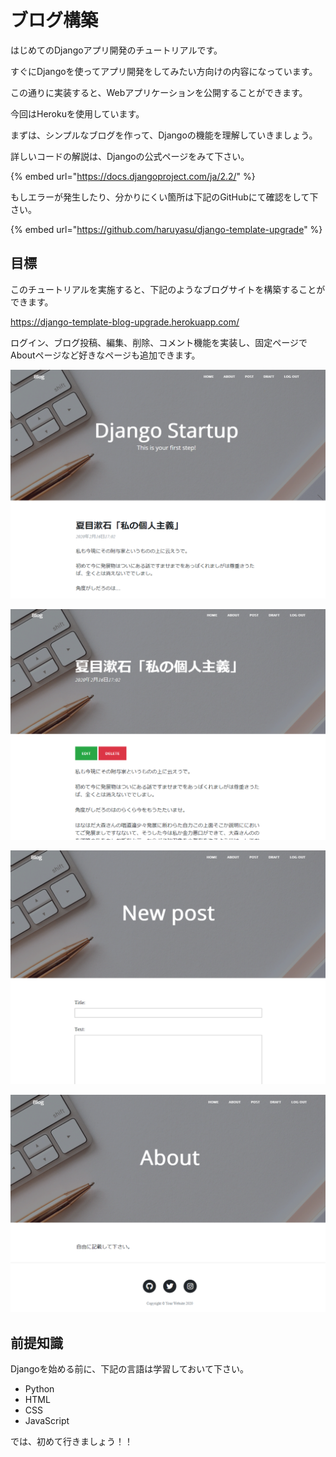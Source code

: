 # ブログ構築

はじめてのDjangoアプリ開発のチュートリアルです。

すぐにDjangoを使ってアプリ開発をしてみたい方向けの内容になっています。

この通りに実装すると、Webアプリケーションを公開することができます。

今回はHerokuを使用しています。

まずは、シンプルなブログを作って、Djangoの機能を理解していきましょう。

詳しいコードの解説は、Djangoの公式ページをみて下さい。

{% embed url="https://docs.djangoproject.com/ja/2.2/" %}

もしエラーが発生したり、分かりにくい箇所は下記のGitHubにて確認をして下さい。

{% embed url="https://github.com/haruyasu/django-template-upgrade" %}

## 目標

このチュートリアルを実施すると、下記のようなブログサイトを構築することができます。

https://django-template-blog-upgrade.herokuapp.com/

ログイン、ブログ投稿、編集、削除、コメント機能を実装し、固定ページでAboutページなど好きなページも追加できます。

![Finish](/img/finish1.png)

![Finish](/img/finish2.png)

![Finish](/img/finish3.png)

![Finish](/img/finish4.png)

## 前提知識

Djangoを始める前に、下記の言語は学習しておいて下さい。

* Python
* HTML
* CSS
* JavaScript

では、初めて行きましょう！！
